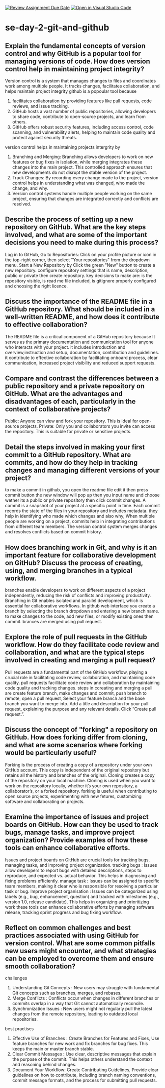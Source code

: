[![Review Assignment Due Date](https://classroom.github.com/assets/deadline-readme-button-22041afd0340ce965d47ae6ef1cefeee28c7c493a6346c4f15d667ab976d596c.svg)](https://classroom.github.com/a/8wgCKhpZ)
[![Open in Visual Studio Code](https://classroom.github.com/assets/open-in-vscode-2e0aaae1b6195c2367325f4f02e2d04e9abb55f0b24a779b69b11b9e10269abc.svg)](https://classroom.github.com/online_ide?assignment_repo_id=15584771&assignment_repo_type=AssignmentRepo)
# se-day-2-git-and-github
## Explain the fundamental concepts of version control and why GitHub is a popular tool for managing versions of code. How does version control help in maintaining project integrity?
Version control is a system that manages changes to files and coordinates work among multiple people. It tracks changes, facilitates collaboration, and helps maintain project integrity
github  is a popoular tool because 
1. facilitates collaboration by providing features like pull requests, code reviews, and issue tracking.
2. GitHub hosts a vast number of public repositories, allowing developers to share code, contribute to open-source projects, and learn from others.
3. GitHub offers robust security features, including access control, code scanning, and vulnerability alerts, helping to maintain code quality and protect against security threats.

version control helps in maintaining projects intergrity by
1. Branching and Merging: Branching allows developers to work on new features or bug fixes in isolation, while merging integrates these changes into the main project. This controlled approach ensures that new developments do not disrupt the stable version of the project.
2. Track Changes: By recording every change made to the project, version control helps in understanding what was changed, who made the change, and why.
3. Version control systems handle multiple people working on the same project, ensuring that changes are integrated correctly and conflicts are resolved.

## Describe the process of setting up a new repository on GitHub. What are the key steps involved, and what are some of the important decisions you need to make during this process?
Log in to GitHub, Go to Repositories: Click on your profile picture or icon in the top-right corner, then select "Your repositories" from the dropdown menu. Start a New Repository by Click the green "New" button to create a new repository. configure repository settings that is name, description, public or private then create repository. 
key decisions to make are: is the repository visible, is read me file included, is gitignore properly configured and choosing the right licence.

## Discuss the importance of the README file in a GitHub repository. What should be included in a well-written README, and how does it contribute to effective collaboration?
The README file is a critical component of a GitHub repository because It serves as the primary documentation and communication tool for anyone who interacts with your project. it includes introduction and overview,instruction and setup, documentation, contribution and guidelines. it contribute to effective collaboration by facilitating onboard process, clear communication, increased project visibility and reduced support requests.

## Compare and contrast the differences between a public repository and a private repository on GitHub. What are the advantages and disadvantages of each, particularly in the context of collaborative projects?
Public: Anyone can view and fork your repository. This is ideal for open-source projects.
Private: Only you and collaborators you invite can access the repository. This is suitable for private or sensitive projects.

## Detail the steps involved in making your first commit to a GitHub repository. What are commits, and how do they help in tracking changes and managing different versions of your project?
to make a commit in github, you open the readme file edit it then press commit button the new window will pop up then you input name and choose wether its a public or private repository then click commit changes.
A commit is a snapshot of your project at a specific point in time. Each commit records the state of the files in your repository and includes metadata.
they help in identifying who made which changes and also why, When multiple people are working on a project, commits help in integrating contributions from different team members. The version control system merges changes and resolves conflicts based on commit history.

## How does branching work in Git, and why is it an important feature for collaborative development on GitHub? Discuss the process of creating, using, and merging branches in a typical workflow.
branches enable developers to work on different aspects of a project independently, reducing the risk of conflicts and improving productivity. Branching in Git enables isolated and parallel development, which is essential for collaborative workflows.
In github web interface you create a branch by selecting the branch dropdown and entering a new branch name. to make changes to the code, add new files, or modify existing ones then commit. brances are merged using pull request. 

## Explore the role of pull requests in the GitHub workflow. How do they facilitate code review and collaboration, and what are the typical steps involved in creating and merging a pull request?
Pull requests are a fundamental part of the GitHub workflow, playing a crucial role in facilitating code review, collaboration, and maintaining code quality. pull requests facillitate code review and collaboration by maintaining code quality and tracking changes. 
steps in ccreating and merging a pull are create feature branch, make changes and commit, push branch to remote, open a pull request, Select your feature branch and the base branch you want to merge into. Add a title and description for your pull request, explaining the purpose and any relevant details. Click “Create pull request.”.

## Discuss the concept of "forking" a repository on GitHub. How does forking differ from cloning, and what are some scenarios where forking would be particularly useful?
Forking is the process of creating a copy of a repository under your own GitHub account. This copy is independent of the original repository but retains all the history and branches of the original. 
Cloning  creates a copy of the repository on your local machine. Cloning is used when you want to work on the repository locally, whether it’s your own repository, a collaborator’s, or a forked repository.
forking is useful when contributing to open source projects, experimenting with new fetures, customizing software and collaborating on projects.

## Examine the importance of issues and project boards on GitHub. How can they be used to track bugs, manage tasks, and improve project organization? Provide examples of how these tools can enhance collaborative efforts.
Issues and project boards on GitHub are crucial tools for tracking bugs, managing tasks, and improving project organization.
tracking bugs : Issues allow developers to report bugs with detailed descriptions, steps to reproduce, and expected vs. actual behavior. This helps in diagnosing and fixing problems efficiently.
manage task : Issues can be assigned to specific team members, making it clear who is responsible for resolving a particular task or bug.
Improve project organisation : Issues can be categorized using labels (e.g., bug, enhancement, question) and tracked with milestones (e.g., version 1.0, release candidate). This helps in organizing and prioritizing work
these tools can enhance collaborative efforts by managing software release, tracking sprint progress and bug fixing workflow. 

## Reflect on common challenges and best practices associated with using GitHub for version control. What are some common pitfalls new users might encounter, and what strategies can be employed to overcome them and ensure smooth collaboration?
challenges
1. Understanding Git Concepts : New users may struggle with fundamental Git concepts such as branches, merges, and rebases.
2. Merge Conflicts : Conflicts occur when changes in different branches or commits overlap in a way that Git cannot automatically reconcile.
3. Synchronization Issues :  New users might not regularly pull the latest changes from the remote repository, leading to outdated local repositories.

best practises
1. Effective Use of Branches : Create Branches for Features and Fixes, Use feature branches for new work and fix branches for bug fixes. This keeps the main or master branch stable.
2. Clear Commit Messages :  Use clear, descriptive messages that explain the purpose of the commit. This helps others understand the context and reasoning behind changes.
3. Document Your Workflow:  Create Contributing Guidelines, Provide clear guidelines on how to contribute, including branch naming conventions, commit message formats, and the process for submitting pull requests.
